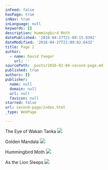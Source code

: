 ```yaml
---
inFeed: false
hasPage: true
inNav: true
inLanguage: null
keywords: []
description: Hummingbird Moth
datePublished: '2016-04-27T21:09:15.939Z'
dateModified: '2016-04-27T21:09:02.643Z'
title: Page 2
author:
  - name: David Yaeger
    url: ''
sourcePath: _posts/2016-02-04-second-page.md
published: true
authors: []
publisher:
  name: null
  domain: null
  url: null
  favicon: null
starred: false
url: second-page/index.html
_type: WebPage

---
```

The Eye of Wakan Tanka
![](https://s3-us-west-2.amazonaws.com/the-grid-img/p/4208515e0c052ead0ac3423b371ccb93caf5fabb.jpg)

Golden Mandala
![](https://the-grid-user-content.s3-us-west-2.amazonaws.com/f4ba11fe-5950-40f3-b817-4ad0856ee070.jpg)

Hummingbird Moth
![](https://the-grid-user-content.s3-us-west-2.amazonaws.com/68ba7039-4a63-4cdb-89bd-58d50b66802b.jpg)

As the Lion Sleeps
![](https://the-grid-user-content.s3-us-west-2.amazonaws.com/a7939ae3-7e88-401e-ae78-d1f68104cc0a.png)
